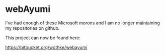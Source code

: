# webAyumi

I've had enough of these Microsoft morons and I am no longer maintaining
my repositories on github.

This project can now be found here:


https://bitbucket.org/wothke/webayumi